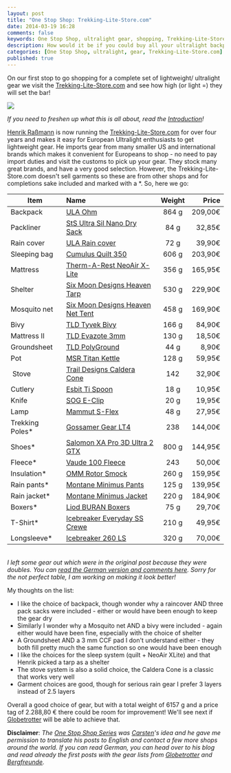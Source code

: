 ```yaml
---
layout: post
title: "One Stop Shop: Trekking-Lite-Store.com"
date: 2014-03-19 16:28
comments: false
keywords: One Stop Shop, ultralight gear, shopping, Trekking-Lite-Store.com
description: How would it be if you could buy all your ultralight backpacking equipment in just one shop? This article series shows if that's possible!
categories: [One Stop Shop, ultralight, gear, Trekking-Lite-Store.com]
published: true
---
```


On our first stop to go shopping for a complete set of lightweight/ ultralight gear we visit the [Trekking-Lite-Store.com](http://www.trekking-lite-store.com/trekkingshop/?refID=hif) and see how high (or light =) they will set the bar!

<img style="max-width:100%" src="https://farm4.staticflickr.com/3780/13239809123_951258df2d_b.jpg#tl-502427615970197505;1043138249" /><script async charset="utf-8" src="//cdn.thinglink.me/jse/embed.js"></script>

<!-- more -->

*If you need to freshen up what this is all about, read the [Introduction](http://hikinginfinland.com/2014/03/one-stop-shop-introduction.html)!*

[Henrik Raßmann](http://hikinginfinland.com/2010/09/interview-henrik-ra-mann-from-trekking-lite-store-com.html) is now running the [Trekking-Lite-Store.com](http://www.trekking-lite-store.com/trekkingshop/?refID=hif) for over four years and makes it easy for European Ultralight enthusiasts to get lightweight gear. He imports gear from many smaller US and international brands which makes it convenient for Europeans to shop - no need to pay import duties and visit the customs to pick up your gear. They stock many great brands, and have a very good selection. However, the Trekking-Lite-Store.com doesn't sell garments so these are from other shops and for completions sake included and marked with a *. So, here we go:

| **Item**             | **Name**                   | **Weight**               | **Price**
| -------------------- |:-------------------------- |:------------------------:| ---------------:
| Backpack             | [ULA Ohm](http://www.trekking-lite-store.com/trekkingshop/Rucksaecke/UeLA-Ohm-2-0::547.html?refID=hif) | 864 g | 209,00€
| Packliner            | [StS Ultra Sil Nano Dry Sack](http://www.trekking-lite-store.com/trekkingshop/Rucksaecke/Sea-To-Summit-Ultra-Sil-Nano-Dry-Sack::478.html?refID=hif) | 84 g | 32,85€
| Rain cover           | [ULA Rain cover](http://www.trekking-lite-store.com/trekkingshop/Rucksaecke/UeLA-Rucksack-Regenhuelle::602.html?refID=hif) | 72 g | 39,90€
| Sleeping bag         | [Cumulus Quilt 350](http://www.trekking-lite-store.com/trekkingshop/Schlafsaecke/Cumulus-Quilt-350::621.html?refID=hif) | 606 g | 203,90€
| Mattress             | [Therm-A-Rest NeoAir X-Lite](http://www.trekking-lite-store.com/trekkingshop/Isomatten/Therm-A-Rest-NeoAir-XLite::458.html?refID=hif) | 356 g | 165,95€
| Shelter              | [Six Moon Designs Heaven Tarp](http://www.trekking-lite-store.com/trekkingshop/Zelte/Six-Moon-Designs-Heaven-Tarp::622.html?refID=hif) | 530 g | 229,90€
| Mosquito net         | [Six Moon Designs Heaven Net Tent](http://www.trekking-lite-store.com/trekkingshop/Zelte/Six-Moon-Designs-Heaven-NetTent::623.html?refID=hif)   | 458 g | 169,90€
| Bivy                 | [TLD Tyvek Bivy](http://www.trekking-lite-store.com/trekkingshop/Zelte/TLD-Tyvek-Bivi::681.html?refID=hif) | 166 g | 84,90€
| Mattress II          | [TLD Evazote 3mm](http://www.trekking-lite-store.com/trekkingshop/Isomatten/TLD-Evazote-EV50-Isomatte-3-mm::298.html?refID=hif) | 130 g | 18,50€
| Groundsheet          | [TLD PolyGround](http://www.trekking-lite-store.com/trekkingshop/Zelte/Zelt-Zubehoer/TLD-PolyGround-Zeltunterlage::747.html?refID=hif) | 44 g | 8,90€
| Pot                  | [MSR Titan Kettle](http://www.trekking-lite-store.com/trekkingshop/Kueche/MSR-Titan-Kettle::146.html?refID=hif) | 128 g | 59,95€
| Stove                | [Trail Designs Caldera Cone](http://www.trekking-lite-store.com/trekkingshop/Kueche/Trail-Designs-Caldera-Cone-Stove-System::117.html?refID=hif) | 142 | 32,90€
| Cutlery              | [Esbit Ti Spoon](http://www.trekking-lite-store.com/trekkingshop/Kueche/Esbit-Titan-Loeffel-lang::111.html?refID=hif) | 18 g | 10,95€
| Knife                | [SOG E-Clip](http://www.trekking-lite-store.com/trekkingshop/Kueche/SOG-E-Clip-Einhandmesser::355.html?refID=hif) | 20 g | 19,95€
| Lamp                 | [Mammut S-Flex](http://www.trekking-lite-store.com/trekkingshop/Zubehoer/Mammut-S-Flex::252.html?refID=hif) | 48 g | 27,95€
| Trekking Poles*      | [Gossamer Gear LT4](http://gossamergear.com/trekking/trekking/lt4-trekking-poles-all.html) | 238 | 144,00€
| Shoes*               | [Salomon XA Pro 3D Ultra 2 GTX](http://www.bergfreunde.de/salomon-xa-pro-3d-ultra-2-gtx-multisportschuhe/) | 800 g | 144,95€
| Fleece*              | [Vaude 100 Fleece](http://www.vaude.de/) | 243 | 50,00€
| Insulation*          | [OMM Rotor Smock](http://www.walkonthewildside.eu/Bekleidung-Maenner/Winddicht/Softshell/OMM-Rotor-Smock-Schwarz::4068.html) | 260 g | 159,95€
| Rain pants*          | [Montane Minimus Pants](http://www.walkonthewildside.eu/Bekleidung-Maenner/Hosen/Montane-Minimus-Pants-Herren-Schwarz::2741.html) | 125 g | 139,95€
| Rain jacket*         | [Montane Minimus Jacket](http://www.walkonthewildside.eu/Bekleidung-Maenner/Jacken/Westen/Montane-Minimus-Jacket-Herren-Gruen::3488.html) | 220 g | 184,90€
| Boxers*              | [Liod BURAN Boxers](http://xtrym.de/marken-shops/liod/90/liod-buran-funktions-boxershorts) | 75 g | 29,70€
| T-Shirt*             | [Icebreaker Everyday SS Crewe](http://www.bergfreunde.de/icebreaker-everyday-ss-crewe-funktionsshirt/) | 210 g | 49,95€
| Longsleeve*          | [Icebreaker 260 LS](http://www.bergfreunde.de/s/icebreaker--260/?searchparam=icebreaker%20260) | 320 g | 70,00€

<br>*I left some gear out which were in the original post because they were doubles. You can [read the German version and comments here](http://blog.fastpacking.de/wordpress/one-stop-shop-eine-komplette-ul-ausruestung-vom-trekking-lite-store-teil-211/). Sorry for the not perfect table, I am working on making it look better!*

My thoughts on the list:

- I like the choice of backpack, though wonder why a raincover AND three pack sacks were included - either or would have been enough to keep the gear dry
- Similarly I wonder why a Mosquito net AND a bivy were included - again either would have been fine, especially with the choice of shelter
- A Groundsheet AND a 3 mm CCF pad I don't understand either - they both fill pretty much the same function so one would have been enough
- I like the choices for the sleep system (quilt + NeoAir XLite) and that Henrik picked a tarp as a shelter
- The stove system is also a solid choice, the Caldera Cone is a classic that works very well
- Garment choices are good, though for serious rain gear I prefer 3 layers instead of 2.5 layers

Overall a good choice of gear, but with a total weight of 6157 g and a price tag of 2.288,80 € there could be room for improvement! We'll see next if [Globetrotter](https://www.globetrotter.de/?utm_source=PTID13002584) will be able to achieve that.

**Disclaimer**: *The [One Stop Shop Series](http://hikinginfinland.com/blog/categories/one-stop-shop/) was [Carsten](http://blog.fastpacking.de/)'s idea and he gave me permission to translate his posts to English and contact a few more shops around the world. If you can read German, you can head over to his blog and read already the first posts with the gear lists from [Globetrotter](http://blog.fastpacking.de/wordpress/one-stop-shop-eine-komplette-ul-ausruestung-von-globetrotter-frankfurt-teil-3-11/) and [Bergfreunde](http://blog.fastpacking.de/wordpress/one-stop-shop-eine-komplette-ul-ausruestung-von-bergfreunde-de-teil-411/).*
